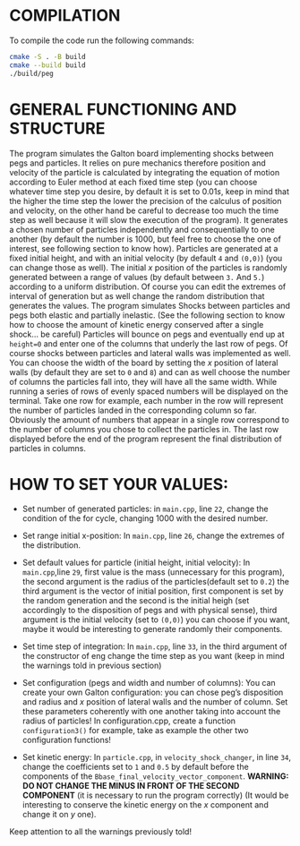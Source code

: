 # COMPILATION

To compile the code run the following commands:

```bash
cmake -S . -B build
cmake --build build
./build/peg
```

# GENERAL FUNCTIONING AND STRUCTURE

The program simulates the Galton board implementing shocks between pegs and particles.
It relies on pure mechanics therefore position and velocity of the particle is calculated by integrating the equation of motion according to Euler method at each fixed time step (you can choose whatever time step you desire, by default it is set to $0.01s$, keep in mind that the higher the time step the lower the precision of the calculus of position and velocity, on the other hand be careful to decrease too much the time step as well because it will slow the execution of the program).
It generates a chosen number of particles independently and consequentially to one another (by default the number is 1000, but feel free to choose the one of interest, see following section to know how).
Particles are generated at a fixed initial height, and with an initial velocity (by default `4` and `(0,0)`) (you can change those as well). The initial $x$ position of the particles is randomly generated between a range of values (by default between `3.` And `5.`) according to a uniform distribution. Of course you can edit the extremes of interval of generation but as well change the random distribution that generates the values.
The program simulates Shocks between particles and pegs both elastic and partially inelastic. (See the following section to know how to choose the amount of kinetic energy conserved after a single shock… be careful)
Particles will bounce on pegs and eventually end up at `height=0` and enter one of the columns that underly the last row of pegs.
Of course shocks between particles and lateral walls was implemented as well.
You can choose the width of the board by setting the $x$ position of lateral walls (by default they are set to `0` and `8`) and can as well choose the number of columns the particles fall into, they will have all the same width.
While running a series of rows of evenly spaced numbers will be displayed on the terminal.
Take one row for example, each number in the row will represent the number of particles landed in the corresponding column so far.
Obviously the amount of numbers that appear in a single row correspond to the number of columns you chose to collect the particles in.
The last row displayed before the end of the program represent the final distribution of particles in columns.

# HOW TO SET YOUR VALUES:

-   Set number of generated particles: in `main.cpp`, line `22`, change the condition of the for cycle, changing 1000 with the desired number.

-   Set range initial x-position: In `main.cpp`, line `26`, change the extremes of the distribution.

-   Set default values for particle (initial height, initial velocity): In `main.cpp`,line `29`, first value is the mass (unnecessary for this program), the second argument is the radius of the particles(default set to `0.2`) the third argument is the vector of initial position, first component is set by the random generation and the second is the initial heigh (set accordingly to the disposition of pegs and with physical sense), third argument is the initial velocity (set to `(0,0)`) you can choose if you want, maybe it would be interesting to generate randomly their components.

-   Set time step of integration:
    In `main.cpp`, line `33`, in the third argument of the constructor of eng change the time step as you want (keep in mind the warnings told in previous section)

-   Set configuration (pegs and width and number of columns):
    You can create your own Galton configuration: you can chose peg’s disposition and radius and $x$ position of lateral walls and the number of column. Set these parameters coherently with one another taking into account the radius of particles!
    In configuration.cpp, create a function `configuration3()` for example, take as example the other two configuration functions!

-   Set kinetic energy:
    In `particle.cpp`, in `velocity_shock_changer`, in line `34`, change the coefficients set to `1` and `0.5` by default before the components of the `Bbase_final_velocity_vector_component`.
    **WARNING: DO NOT CHANGE THE MINUS IN FRONT OF THE SECOND COMPONENT** (it is necessary to run the program correctly)
    (It would be interesting to conserve the kinetic energy on the $x$ component and change it on $y$ one).

Keep attention to all the warnings previously told!
